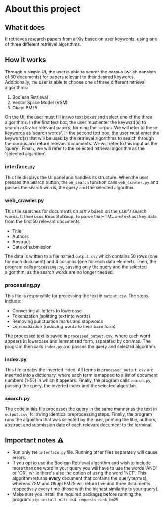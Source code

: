 # About this project
## What it does
It retrieves research papers from arXiv based on user keywords, using one of three different retrieval algorithms.
## How it works
Through a simple UI, the user is able to search the corpus (which consists of 50 documents) for papers relevant to their desired keywords. Additionally, the user is able to choose one of three different retrieval algorithms:
1. Boolean Retrieval
2. Vector Space Model (VSM)
3. Okapi BM25

On the UI, the user must fill in two text boxes and select one of the three algorithms. In the first text box, the user must enter the keyword(s) to search arXiv for relevant papers, forming the corpus. We will refer to these keywords as 'search words'. In the second text box, the user must enter the keyword(s) that will be used by the retrieval algorithms to search through the corpus and return relevant documents. We will refer to this input as the 'query'. Finally, we will refer to the selected retrieval algorithm as the 'selected algorithm'.
### interface.py
This file displays the UI panel and handles its structure. When the user presses the Search button, the `on_search` function calls `web_crawler.py` and passes the search words, the query and the selected algorithm.
### web_crawler.py
This file searches for documents on arXiv based on the user's search words. It then uses BeautifulSoup, to parse the HTML and extract key data from the first 50 relevant documents:
+ Title
+ Authors
+ Abstract
+ Date of submission

The data is written to a file named `output.csv` which contains 50 rows (one for each document) and 4 columns (one for each data element). Then, the program calls `processing.py`, passing only the query and the selected algorithm, as the search words are no longer needed.
### processing.py
This file is responsible for processing the text in `output.csv`. The steps include:
+ Converting all letters to lowercase
+ Tokenization (splitting text into words)
+ Removing punctuation marks and stopwords
+ Lemmatization (reducing words to their base form)

The processed text is saved in `processed_output.csv`, where each word appears in lowercase and lemmatized form, separated by commas. The program then calls  `index.py` and passes the query and selected algorithm.
### index.py
This file creates the inverted index. All terms in `processed_output.csv` are inserted into a dictionary, where each term is mapped to a list of document numbers (1-50) in which it appears. Finally, the program calls `search.py`, passing the query, the inverted index and the selected algorithm. 
### search.py
The code in this file processes the query in the same manner as the text in `output.csv`, following identical preprocessing steps. Finally, the program runs the algorithm that was selected by the user, printing the title, authors, abstract and submission date of each relevant document to the terminal.
## Important notes ⚠
- Run only the `interface.py` file. Running other files separately will cause errors.
- If you opt to use the Boolean Retrieval algorithm and wish to include more than one word in your query you will have to use the words 'AND' or 'OR', while there's also the option of using the word 'NOT'. This algorithm returns **every** document that contains the query term(s), whereas VSM and Okapi BM25 will return five and three documents respectively every time (those with the highest similarity to your query).
- Make sure you install the required packages before running the program: `pip install nltk bs4 requests rank_bm25`
